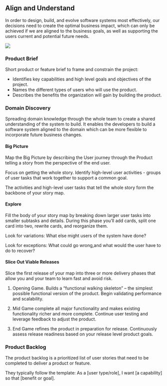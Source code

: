 ## Align and Understand

In order to design, build, and evolve software systems most effectively, our decisions need to create the optimal
business impact, which can only be achieved if we are aligned to the business goals, as well as supporting the users
current and potential future needs.

![](embed:AlignAndUnderstand)

### Product Brief

Short product or feature brief to frame and constrain the project: 
- Identifies key capabilities and high level goals and objectives of the project.
- Names the different types of users who will use the product. 
- Describes the benefits the organization will gain by building the product.

### Domain Discovery

Spreading domain knowledge through the whole team to create a shared understanding of the system to build. It enables
the developers to build a software system aligned to the domain which can be more flexible to incorporate future
business changes.

#### Big Picture

Map the Big Picture by describing the User journey through the Product telling a story from the perspective of the 
end user. 

Focus on getting the whole story. Identify high-level user activities - groups of user tasks that work together to support a common goal.

The activities and high-level user tasks that tell the whole story form the backbone of your story map.

#### Explore

Fill the body of your story map by breaking down larger user tasks into smaller subtasks and details. During this phase
you’ll add cards, split one card into two, rewrite cards, and reorganize them. 

Look for variations: What else might users of the system have done?

Look for exceptions: What could go wrong,and what would the user have to do to recover?

#### Slice Out Viable Releases

Slice the first release of your map into three or more delivery phases that allow you and your team to learn fast and
avoid risk.

1. Opening Game. Builds a “functional walking skeleton” – the simplest possible functional version of the product. Begin
validating performance and scalability.

2. Mid Game complete all major functionality and makes existing functionality richer and more complete. Continue user
testing and leverage feedback to adjust the product.

3. End Game refines the product in preparation for release. Continuously assess release readiness based on your release
level product goals.

### Product Backlog

The product backlog is a prioritized list of user stories that need to be completed to deliver a product or feature.

They typically follow the template: As a [user type/role], I want [a capability] so that [benefit or goal].


